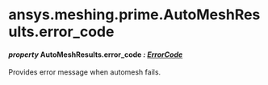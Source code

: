 <a id="ansys-meshing-prime-automeshresults-error-code"></a>

# ansys.meshing.prime.AutoMeshResults.error_code

<a id="ansys.meshing.prime.AutoMeshResults.error_code"></a>

#### *property* AutoMeshResults.error_code *: [ErrorCode](ansys.meshing.prime.ErrorCode.md#ansys.meshing.prime.ErrorCode)*

Provides error message when automesh fails.

<!-- !! processed by numpydoc !! -->
